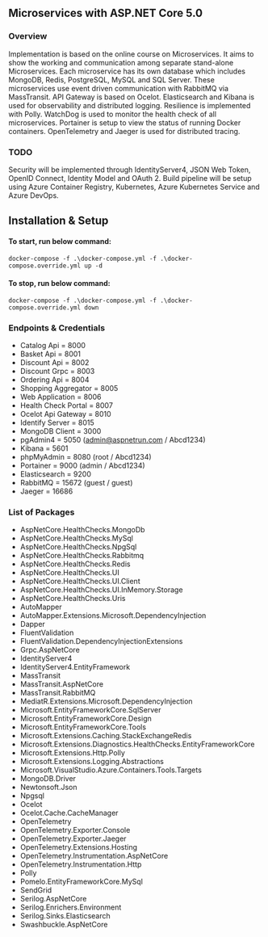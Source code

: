 ## Microservices with ASP.NET Core 5.0
### Overview
Implementation is based on the online course on Microservices. It aims to show the working and communication among separate stand-alone Microservices. Each microservice has its own database which includes MongoDB, Redis, PostgreSQL, MySQL and SQL Server. These microservices use event driven communication with RabbitMQ via MassTransit. API Gateway is based on Ocelot. Elasticsearch and Kibana is used for observability and distributed logging. Resilience is implemented with Polly. WatchDog is used to monitor the health check of all microservices. Portainer is setup to view the status of running Docker containers. OpenTelemetry and Jaeger is used for distributed tracing.

### TODO
Security will be implemented through IdentityServer4, JSON Web Token, OpenID Connect, Identity Model and OAuth 2.
Build pipeline will be setup using Azure Container Registry, Kubernetes, Azure Kubernetes Service and Azure DevOps.

## Installation & Setup
#### To start, run below command:
```
docker-compose -f .\docker-compose.yml -f .\docker-compose.override.yml up -d
```
#### To stop, run below command:
```
docker-compose -f .\docker-compose.yml -f .\docker-compose.override.yml down
```

### Endpoints & Credentials
- Catalog Api = 8000
- Basket Api = 8001
- Discount Api = 8002
- Discount Grpc = 8003
- Ordering Api = 8004
- Shopping Aggregator = 8005
- Web Application = 8006
- Health Check Portal = 8007
- Ocelot Api Gateway = 8010
- Identify Server = 8015
- MongoDB Client = 3000
- pgAdmin4 = 5050 (admin@aspnetrun.com / Abcd1234)
- Kibana = 5601
- phpMyAdmin = 8080 (root / Abcd1234)
- Portainer = 9000 (admin / Abcd1234)
- Elasticsearch = 9200
- RabbitMQ = 15672 (guest / guest)
- Jaeger = 16686

### List of Packages
- AspNetCore.HealthChecks.MongoDb
- AspNetCore.HealthChecks.MySql
- AspNetCore.HealthChecks.NpgSql
- AspNetCore.HealthChecks.Rabbitmq
- AspNetCore.HealthChecks.Redis
- AspNetCore.HealthChecks.UI
- AspNetCore.HealthChecks.UI.Client
- AspNetCore.HealthChecks.UI.InMemory.Storage
- AspNetCore.HealthChecks.Uris
- AutoMapper
- AutoMapper.Extensions.Microsoft.DependencyInjection
- Dapper
- FluentValidation
- FluentValidation.DependencyInjectionExtensions
- Grpc.AspNetCore
- IdentityServer4
- IdentityServer4.EntityFramework
- MassTransit
- MassTransit.AspNetCore
- MassTransit.RabbitMQ
- MediatR.Extensions.Microsoft.DependencyInjection
- Microsoft.EntityFrameworkCore.SqlServer
- Microsoft.EntityFrameworkCore.Design
- Microsoft.EntityFrameworkCore.Tools
- Microsoft.Extensions.Caching.StackExchangeRedis
- Microsoft.Extensions.Diagnostics.HealthChecks.EntityFrameworkCore
- Microsoft.Extensions.Http.Polly
- Microsoft.Extensions.Logging.Abstractions
- Microsoft.VisualStudio.Azure.Containers.Tools.Targets
- MongoDB.Driver
- Newtonsoft.Json
- Npgsql
- Ocelot
- Ocelot.Cache.CacheManager
- OpenTelemetry
- OpenTelemetry.Exporter.Console
- OpenTelemetry.Exporter.Jaeger
- OpenTelemetry.Extensions.Hosting
- OpenTelemetry.Instrumentation.AspNetCore
- OpenTelemetry.Instrumentation.Http
- Polly
- Pomelo.EntityFrameworkCore.MySql
- SendGrid
- Serilog.AspNetCore
- Serilog.Enrichers.Environment
- Serilog.Sinks.Elasticsearch
- Swashbuckle.AspNetCore
